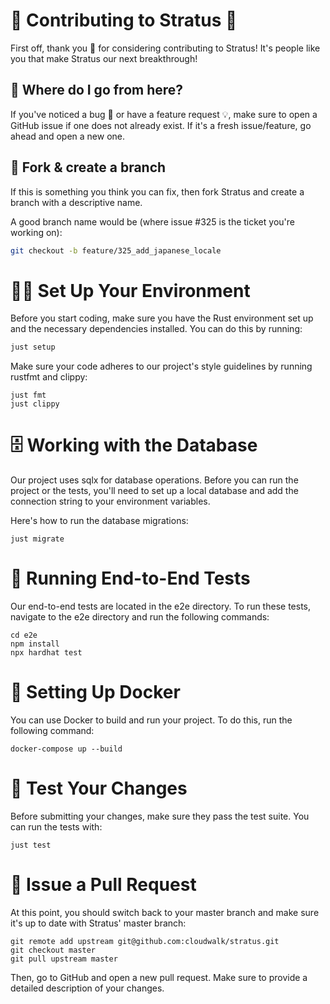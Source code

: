 # 🤝 Contributing to Stratus 🚀

First off, thank you 🙏 for considering contributing to Stratus! It's people like you that make Stratus our next breakthrough!

## 🤷 Where do I go from here?

If you've noticed a bug 🐛 or have a feature request 💡, make sure to open a GitHub issue if one does not already exist. If it's a fresh issue/feature, go ahead and open a new one.

## 🍴 Fork & create a branch

If this is something you think you can fix, then fork Stratus and create a branch with a descriptive name.

A good branch name would be (where issue #325 is the ticket you're working on):

```sh
git checkout -b feature/325_add_japanese_locale
```

# 🏃‍♀️ Set Up Your Environment

Before you start coding, make sure you have the Rust environment set up and the necessary dependencies installed. You can do this by running:

````sh
just setup
````

Make sure your code adheres to our project's style guidelines by running rustfmt and clippy:
````
just fmt
just clippy
````

# 🗄️ Working with the Database

Our project uses sqlx for database operations. Before you can run the project or the tests, you'll need to set up a local database and add the connection string to your environment variables.

Here's how to run the database migrations:
````
just migrate
````

# 🧪 Running End-to-End Tests

Our end-to-end tests are located in the e2e directory. To run these tests, navigate to the e2e directory and run the following commands:

````
cd e2e
npm install
npx hardhat test
````

# 🐳 Setting Up Docker

You can use Docker to build and run your project. To do this, run the following command:

````
docker-compose up --build
````

# 👀 Test Your Changes

Before submitting your changes, make sure they pass the test suite. You can run the tests with:

````
just test
````

# 📮 Issue a Pull Request
At this point, you should switch back to your master branch and make sure it's up to date with Stratus' master branch:
````
git remote add upstream git@github.com:cloudwalk/stratus.git
git checkout master
git pull upstream master
````
Then, go to GitHub and open a new pull request. Make sure to provide a detailed description of your changes.